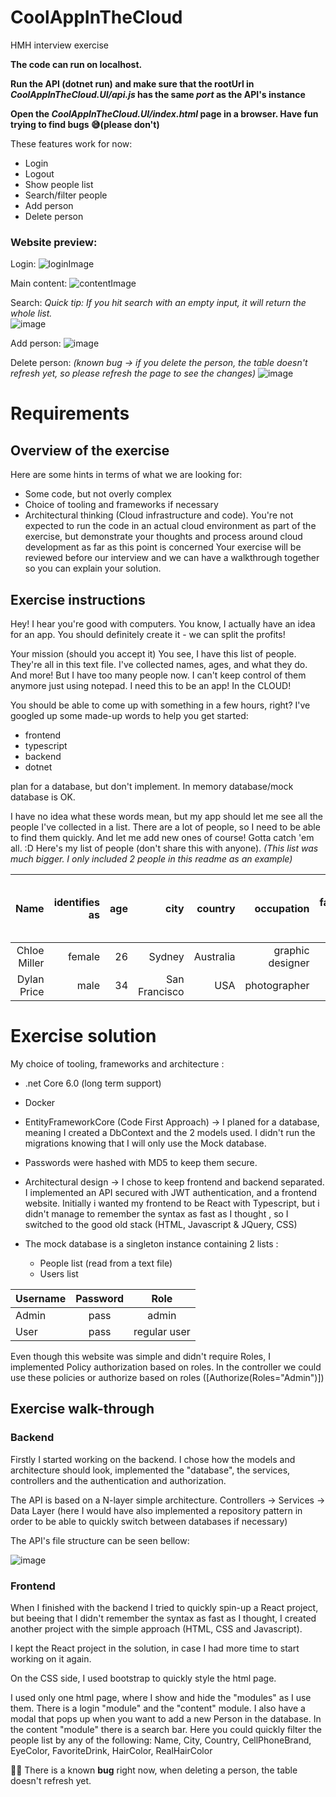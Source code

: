 # CoolAppInTheCloud
HMH interview exercise

**The code can run on localhost.**

**Run the API (dotnet run) and make sure that the rootUrl in *CoolAppInTheCloud.UI/api.js* has the same *port* as the API's instance** 

**Open the *CoolAppInTheCloud.UI/index.html* page in a browser. Have fun trying to find bugs 😅(please don't)**

These features work for now: 
- Login
- Logout
- Show people list
- Search/filter people
- Add person
- Delete person

### Website preview: 
Login:
![loginImage](https://github.com/VladBullet/CoolAppInTheCloud/blob/master/GitHub_Resources/login.JPG?raw=true)

Main content:
![contentImage](https://github.com/VladBullet/CoolAppInTheCloud/blob/master/GitHub_Resources/content.JPG?raw=true)

Search: *Quick tip: If you hit search with an empty input, it will return the whole list.*  
![image](https://github.com/VladBullet/CoolAppInTheCloud/blob/master/GitHub_Resources/search.JPG?raw=true)

Add person: 
![image](https://github.com/VladBullet/CoolAppInTheCloud/blob/master/GitHub_Resources/addPerson.JPG?raw=true)

Delete person: *(known bug -> if you delete the person, the table doesn't refresh yet, so please refresh the page to see the changes)*
![image](https://github.com/VladBullet/CoolAppInTheCloud/blob/master/GitHub_Resources/delete.JPG?raw=true)



# Requirements
## Overview of the exercise
Here are some hints in terms of what we are looking for:
- Some code, but not overly complex
- Choice of tooling and frameworks if necessary
- Architectural thinking (Cloud infrastructure and code).
You're not expected to run the code in an actual cloud environment as part of the exercise, but demonstrate your thoughts and process around cloud development as far as this point is concerned
Your exercise will be reviewed before our interview and we can have a walkthrough together so you can explain your solution.

## Exercise instructions
Hey! I hear you're good with computers. You know, I actually have an idea for an app. You should definitely create it - we can split the profits!

Your mission (should you accept it)
You see, I have this list of people. They're all in this text file. I've collected names, ages, and what they do. And more! But I have too many people now. I can't keep control of them anymore just using notepad. I need this to be an app! In the CLOUD!

You should be able to come up with something in a few hours, right? I've googled up some made-up words to help you get started:
- frontend
- typescript
- backend
- dotnet

plan for a database, but don't implement. In memory database/mock database is OK.
 
I have no idea what these words mean, but my app should let me see all the people I've collected in a list. There are a lot of people, so I need to be able to find them quickly. And let me add new ones of course! Gotta catch 'em all. :D
Here's my list of people (don't share this with anyone). *(This list was much bigger. I only included 2 people in this readme as an example)*

| Name | identifies as | age | city | country | occupation | favorite food | shoe size | hair color | hair color (real) | eye color | watch brand | cell phone brand | favorite drink | have they ever been in Kristiansand | do they like baguettes | coffee from glass or cup |
| ------------------:| ------------------:| ------------------:| ------------------:| ------------------:| ------------------:| ------------------:| ------------------:| ------------------:| ------------------:| ------------------:| ------------------:| ------------------:| ------------------:| ------------------:| ------------------:| ------------------:| 
| Chloe Miller | female | 26 | Sydney | Australia | graphic designer | Sushi, Pizza | 8 | brown | brown | brown | Michael Kors | Samsung | Margarita | No | Yes | Cup |
| Dylan Price | male | 34 | San Francisco | USA | photographer | Pizza, Apple | 11 | blonde | blonde | blue | Rolex | Gin and Tonic | Pasta | Yes | No | Glass |

# Exercise solution
My choice of tooling, frameworks and architecture : 
- .net Core 6.0 (long term support)
- Docker 
- EntityFrameworkCore (Code First Approach) -> I planed for a database, meaning I created a DbContext and the 2 models used. I didn't run the migrations knowing that I will only use the Mock database.
- Passwords were hashed with MD5 to keep them secure.
- Architectural design -> I chose to keep frontend and backend separated. I implemented an API secured with JWT authentication, and a frontend website. 
Initially i wanted my frontend to be React with Typescript, but i didn't manage to remember the syntax as fast as I thought , so I switched to the good old stack (HTML, Javascript & JQuery, CSS)
 
 - The mock database is a singleton instance containing 2 lists : 
    - People list (read from a text file)
    - Users list

| Username | Password | Role |
| ------------- |:-------------:| :-----:|
| Admin | pass | admin |
| User | pass | regular user |

  Even though this website was simple and didn't require Roles, I implemented Policy authorization based on roles. In the controller we could use these policies or authorize based on roles ([Authorize(Roles="Admin")])

## Exercise walk-through
### Backend
  Firstly I started working on the backend. I chose how the models and architecture should look, implemented the "database", the services, controllers and the authentication and authorization.
  
  The API is based on a N-layer simple architecture. Controllers -> Services -> Data Layer (here I would have also implemented a repository pattern in order to be able to quickly switch between databases if necessary)
  
  The API's file structure can be seen bellow: 
  
  ![image](https://github.com/VladBullet/CoolAppInTheCloud/blob/master/GitHub_Resources/fileStructure.JPG?raw=true)
  
### Frontend
  When I finished with the backend I tried to quickly spin-up a React project, but beeing that I didn't remember the syntax as fast as I thought, I created another project with the simple approach (HTML, CSS and Javascript). 
  
  I kept the React project in the solution, in case I had more time to start working on it again.
  
  On the CSS side, I used bootstrap to quickly style the html page. 
  
  I used only one html page, where I show and hide the "modules" as I use them. 
  There is a login "module" and the "content" module. I also have a modal that pops up when you want to add a new Person in the database.
  In the content "module" there is a search bar. Here you could quickly filter the people list by any of the following: Name, City, Country, CellPhoneBrand, EyeColor, FavoriteDrink, HairColor, RealHairColor
   
   🐜💸 There is a known **bug** right now, when deleting a person, the table doesn't refresh yet.
  

